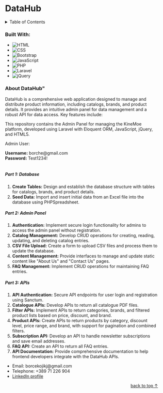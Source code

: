# DataHub

<a name="readme-top"></a>

<div align="center">
  <a href="#">
    <!-- <img src="{{ asset('images/logo.png') }}" alt="Logo" width="80" height="80"> -->
  </a>
</div>
<!-- TABLE OF CONTENTS -->
<details>
  <summary>Table of Contents</summary>
  <ol>
    <li>
      <a href="#built-with">Built With</a>
    </li>
    <li>
      <a href="#about-the-project">About The Project</a>
    </li>
    <li>
      <a href="#installation">Installation</a>
    </li>

    <li>
      <a href="#contact">Contact</a>
    </li>

  </ol>
</details>
<h3 id="built-with">Built With:</h3>
<ul>
  <!-- https://shields.io/badges for creating readme file badges -->
  <li><img alt="HTML" src="https://img.shields.io/badge/-HTML5-e34c26?logo=html5&logoColor=white"/></li>
  <li><img alt="CSS" src="https://img.shields.io/badge/-CSS3-264de4?logo=css3&logoColor=white"/></li>
  <li><img alt="Bootstrap" src="https://img.shields.io/badge/-Bootstrap-CD6799?logo=bootstrap&logoColor=white"/></li>
  <li><img alt="JavaScript" src="https://img.shields.io/badge/-JavaScript-EFD81D?logo=javascript&logoColor=white"/></li>
  <li><img alt="PHP" src="https://img.shields.io/badge/-PHP-777BB4?logo=php&logoColor=white"/></li>
  <li><img alt="Laravel" src="https://img.shields.io/badge/-Laravel-FF2D20?logo=laravel&logoColor=white"/></li>
  <li><img alt="jQuery" src="https://img.shields.io/badge/-jQuery-0769AD?logo=jquery&logoColor=white"/></li>
</ul>
<h3 id="about-the-project">About DataHub"</h3>
<p>
DataHub is a comprehensive web application designed to manage and distribute product information, including catalogs, brands, and product details. It provides an intuitive admin panel for data management and a robust API for data access. Key features include:
</p>
<p>
  This repository contains the Admin Panel for managing the KineMoe platform, developed using Laravel with Eloquent ORM, JavaScript, jQuery, and HTML5.
</p>
<div>
  <p>Admin User:</p>
  <b>Username:</b> borche@gmail.com <br>
  <b>Password:</b> Test1234!
</div>
<br>
<h5>Part 1: Database</h5>
<ol>
  <li><b>Create Tables:</b> Design and establish the database structure with tables for catalogs, brands, and product details.</li>
  <li><b>Seed Data:</b> Import and insert initial data from an Excel file into the database using PHPSpreadsheet.</li>
</ol>
<h5>Part 2: Admin Panel</h5>
<ol>
  <li><b>Authentication:</b> Implement secure login functionality for admins to access the admin panel without registration.</li>
  <li><b>Catalog Management:</b> Develop CRUD operations for creating, reading, updating, and deleting catalog entries.</li>
  <li><b>CSV File Upload:</b> Create a form to upload CSV files and process them to update the database.</li>
  <li><b>Content Management:</b> Provide interfaces to manage and update static content like "About Us" and "Contact Us" pages.</li>
  <li><b>FAQ Management:</b> Implement CRUD operations for maintaining FAQ entries.</li>
</ol>
<h5>Part 3: APIs</h5>
<ol>
  <li><b>API Authentication:</b> Secure API endpoints for user login and registration using Sanctum.</li>
  <li><b>Catalogue APIs:</b> Develop APIs to return all catalogue PDF files.</li>
  <li><b>Filter APIs:</b> Implement APIs to return categories, brands, and filtered product lists based on price, discount, and brand.</li>
  <li><b>Product APIs:</b> Create APIs to return products by category, discount level, price range, and brand, with support for pagination and combined filters.</li>
  <li><b>Subscription API:</b> Develop an API to handle newsletter subscriptions and save email addresses.</li>
  <li><b>FAQ API:</b> Create an API to return all FAQ entries.</li>
  <li><b>API Documentation:</b> Provide comprehensive documentation to help frontend developers integrate with the DataHub APIs.</li>
</ol>

<ul>
    <li>Email: borcekojikj@gmail.com</li>
    <li>Telephone: +389 71 226 904</li>
    <li><a href="https://www.linkedin.com/in/borce-kojikj-349225208/">LinkedIn profile</a></li>
    <!-- <li><a href="https://github.com/yourusername">GitHub profile</a></li> -->
</ul>
<div align="right">
  <a href="#readme-top">back to top &#8593;</a>
</div>
